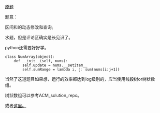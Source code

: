 [原题](https://leetcode.com/problems/range-sum-query-mutable/)

题意：

区间和的动态修改和查询。

水题，但是评论区确实是长见识了。

python还需要好好学。


```
class NumArray(object):
    def __init__(self, nums):
        self.update = nums.__setitem__
        self.sumRange = lambda i, j: sum(nums[i:j+1])
```


当然了这道题目如果想，运行的效率都达到log级别的，应当使用线段树or树狀数组。

树狀数组可以参考ACM_solution_repo。


或者[这里。](https://discuss.leetcode.com/topic/31599/java-using-binary-indexed-tree-with-clear-explanation)
